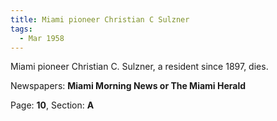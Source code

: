 ```yaml
---  
title: Miami pioneer Christian C Sulzner  
tags:  
  - Mar 1958  
---  
```

  
Miami pioneer Christian C. Sulzner, a resident since 1897, dies.  
  
Newspapers: **Miami Morning News or The Miami Herald**  
  
Page: **10**, Section: **A** 
